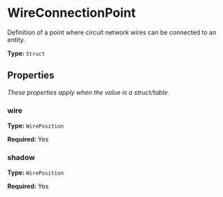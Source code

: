 # WireConnectionPoint

Definition of a point where circuit network wires can be connected to an entity.

**Type:** `Struct`

## Properties

*These properties apply when the value is a struct/table.*

### wire

**Type:** `WirePosition`

**Required:** Yes

### shadow

**Type:** `WirePosition`

**Required:** Yes

